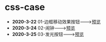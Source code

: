 # css-case

* **2020-3-22**	01-边框移动效果按钮--->[预览](https://codepen.io/lorelei47/pen/zYGJzMP)
* **2020-3-24**	02-闹钟--->[预览](https://codepen.io/lorelei47/pen/wvaYovd)
* **2020-3-25**	03-发光按钮--->[预览](https://codepen.io/lorelei47/pen/zYGMOyg)
